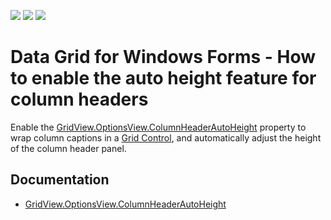 <!-- default badges list -->
![](https://img.shields.io/endpoint?url=https://codecentral.devexpress.com/api/v1/VersionRange/128628568/14.1.3%2B)
[![](https://img.shields.io/badge/Open_in_DevExpress_Support_Center-FF7200?style=flat-square&logo=DevExpress&logoColor=white)](https://supportcenter.devexpress.com/ticket/details/E2574)
[![](https://img.shields.io/badge/📖_How_to_use_DevExpress_Examples-e9f6fc?style=flat-square)](https://docs.devexpress.com/GeneralInformation/403183)
<!-- default badges end -->
# Data Grid for Windows Forms - How to enable the auto height feature for column headers

Enable the [GridView.OptionsView.ColumnHeaderAutoHeight](https://docs.devexpress.com/WindowsForms/DevExpress.XtraGrid.Views.Grid.GridOptionsView.ColumnHeaderAutoHeight) property 
to wrap column captions in a [Grid Control](https://docs.devexpress.com/WindowsForms/3455/controls-and-libraries/data-grid), and automatically adjust the height of the column header panel.

## Documentation
- [GridView.OptionsView.ColumnHeaderAutoHeight](https://docs.devexpress.com/WindowsForms/DevExpress.XtraGrid.Views.Grid.GridOptionsView.ColumnHeaderAutoHeight)
